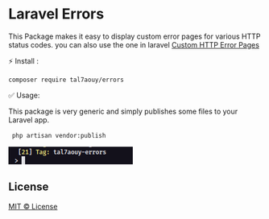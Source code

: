 # Laravel Errors

This Package makes it easy to display custom error pages for various HTTP status codes.  you can also use the one in laravel  [Custom HTTP Error Pages](https://laravel.com/docs/9.x/errors#custom-http-error-pages)

⚡️ Install :

```sh
composer require tal7aouy/errors
```

✅ Usage:

This package is very generic and simply publishes some files to your Laravel app.
```sh
 php artisan vendor:publish
```
![usage](./screen.png)
## License

[MIT © License](LICENSE)

